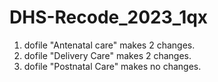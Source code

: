 # DHS-Recode_2023_1qx
 
1. dofile "Antenatal care" makes 2 changes.
2. dofile "Delivery Care" makes 2 changes.
3. dofile "Postnatal Care" makes no changes.
